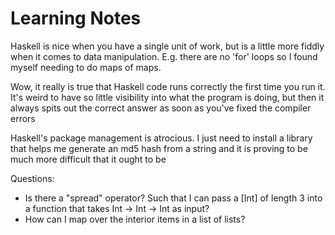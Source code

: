 # Learning Notes

Haskell is nice when you have a single unit of work, but is a little more
fiddly when it comes to data manipulation. E.g. there are no 'for' loops so
I found myself needing to do maps of maps.

Wow, it really is true that Haskell code runs correctly the first time you
run it. It's weird to have so little visibility into what the program is
doing, but then it always spits out the correct answer as soon as you've
fixed the compiler errors

Haskell's package management is atrocious. I just need to install a library
that helps me generate an md5 hash from a string and it is proving to be
much more difficult that it ought to be

Questions:
- Is there a "spread" operator? Such that I can pass a [Int] of length 3
  into a function that takes Int -> Int -> Int as input?
- How can I map over the interior items in a list of lists?
